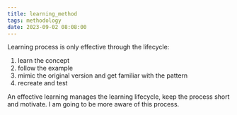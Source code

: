 ```yaml
---
title: learning_method
tags: methodology 
date: 2023-09-02 08:08:00
---
```


Learning process is only effective through the lifecycle:
1. learn the concept
2. follow the example
3. mimic the original version and get familiar with the pattern
4. recreate and test

An effective learning manages the learning lifecycle, keep the process short and motivate. I am going to be more aware of this process.